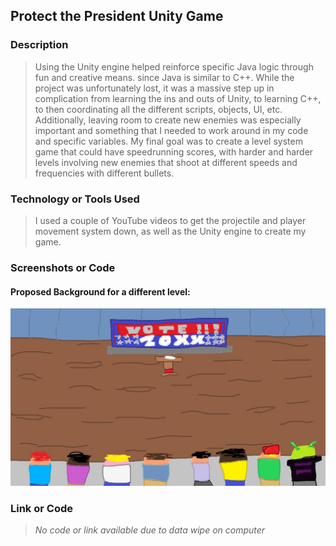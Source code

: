 ## Protect the President Unity Game

### Description
> Using the Unity engine helped reinforce specific Java logic through fun and creative means. since Java is similar to C++. While the project was unfortunately lost, it was a massive step up in complication from learning the ins and outs of Unity, to learning C++, to then coordinating all the different scripts, objects, UI, etc. Additionally, leaving room to create new enemies was especially important and something that I needed to work around in my code and specific variables. My final goal was to create a level system game that could have speedrunning scores, with harder and harder levels involving new enemies that shoot at different speeds and frequencies with different bullets.

### Technology or Tools Used
> I used a couple of YouTube videos to get the projectile and player movement system down, as well as the Unity engine to create my game.

### Screenshots or Code
#### Proposed Background for a different level: 
![Protect the President Concept Background Level 2](images/ptpbg-speech.jpg)

### Link or Code
> *No code or link available due to data wipe on computer*
